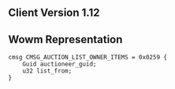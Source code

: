 ## Client Version 1.12

## Wowm Representation
```rust,ignore
cmsg CMSG_AUCTION_LIST_OWNER_ITEMS = 0x0259 {
    Guid auctioneer_guid;    
    u32 list_from;    
}

```
